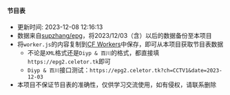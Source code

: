 #### 节目表
* 更新时间: 2023-12-08 12:16:13
* 数据来自[supzhang/epg](https://github.com/supzhang/epg)，将2023/12/03（含）以后的数据备份至本项目
* 将`worker.js`的内容复制到[CF Workers](https://workers.cloudflare.com/)中保存，即可从本项目获取节目表数据
  - 不论是`XML`格式还是`Diyp & 百川`的格式，都直接填`https://epg2.celetor.tk`即可
  - `Diyp & 百川`接口测试：`https://epg2.celetor.tk?ch=CCTV1&date=2023-12-03`
* 本项目不保证节目表的准确性，仅供学习交流使用，如有侵权，请联系删除
